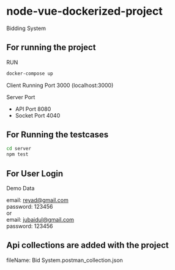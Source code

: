 # node-vue-dockerized-project
Bidding System

## For running the project 
RUN
```sh
docker-compose up
```

Client Running Port 3000 (localhost:3000) 

Server Port 
- API Port 8080
- Socket Port 4040

## For Running the testcases
```sh
cd server
npm test
```

## For User Login
Demo Data 

email: reyad@gmail.com<br />
password: 123456 <br />
or <br />
email: jubaidul@gmail.com<br />
password: 123456

## Api collections are added with the project
fileName: Bid System.postman_collection.json
